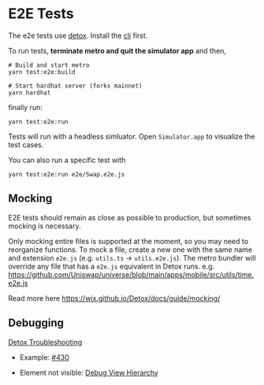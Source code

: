 # E2E Tests

The e2e tests use [detox](https://github.com/wix/Detox). Install the [cli](https://wix.github.io/Detox/docs/introduction/getting-started/) first.

To run tests, **terminate metro and quit the simulator app** and then,

```
# Build and start metro
yarn test:e2e:build

# Start hardhat server (forks mainnet)
yarn hardhat
```

finally run:

```
yarn test:e2e:run
```

Tests will run with a headless simluator. Open `Simulator.app` to visualize the test cases.

You can also run a specific test with

```
yarn test:e2e:run e2e/Swap.e2e.js
```

## Mocking

E2E tests should remain as close as possible to production, but sometimes mocking is necessary. 

Only mocking entire files is supported at the moment, so you may need to reorganize functions. To mock a file, create a new one with the same name and extension `e2e.js` (e.g. `utils.ts` -> `utils.e2e.js`). The metro bundler will override any file that has a `e2e.js` equivalent in Detox runs. e.g. https://github.com/Uniswap/universe/blob/main/apps/mobile/src/utils/time.e2e.js

Read more here https://wix.github.io/Detox/docs/guide/mocking/

## Debugging

[Detox Troubleshooting](https://github.com/wix/Detox/blob/master/docs/Troubleshooting.RunningTests.md)

- Example: [#430](https://github.com/Uniswap/universe/pull/430)

* Element not visible: [Debug View Hierarchy](https://github.com/wix/Detox/blob/master/docs/Troubleshooting.RunningTests.md#debug-view-hierarchy)
